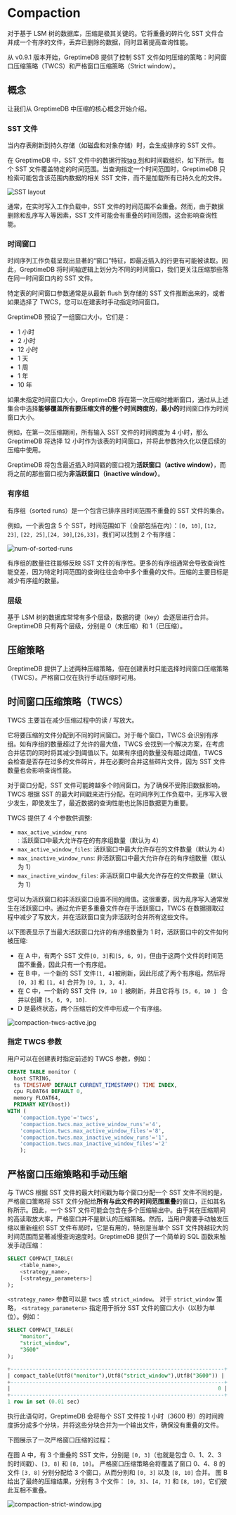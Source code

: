 # Compaction

对于基于 LSM 树的数据库，压缩是极其关键的。它将重叠的碎片化 SST 文件合并成一个有序的文件，丢弃已删除的数据，同时显著提高查询性能。

从 v0.9.1 版本开始，GreptimeDB 提供了控制 SST 文件如何压缩的策略：时间窗口压缩策略（TWCS）和严格窗口压缩策略（Strict window）。

## 概念

让我们从 GreptimeDB 中压缩的核心概念开始介绍。

### SST 文件

当内存表刷新到持久存储（如磁盘和对象存储）时，会生成排序的 SST 文件。

在 GreptimeDB 中，SST 文件中的数据行按[tag 列](/user-guide/concepts/data-model.md)和时间戳组织，如下所示。每个 SST 文件覆盖特定的时间范围。当查询指定一个时间范围时，GreptimeDB 只检索可能包含该范围内数据的相关 SST 文件，而不是加载所有已持久化的文件。

![SST layout](/compaction-sst-file-layout.jpg)

通常，在实时写入工作负载中，SST 文件的时间范围不会重叠。然而，由于数据删除和乱序写入等因素，SST 文件可能会有重叠的时间范围，这会影响查询性能。

### 时间窗口

时间序列工作负载呈现出显著的“窗口”特征，即最近插入的行更有可能被读取。因此，GreptimeDB 将时间轴逻辑上划分为不同的时间窗口，我们更关注压缩那些落在同一时间窗口内的 SST 文件。

特定表的时间窗口参数通常是从最新 flush 到存储的 SST 文件推断出来的，或者如果选择了 TWCS，您可以在建表时手动指定时间窗口。

GreptimeDB 预设了一组窗口大小，它们是：
- 1 小时
- 2 小时
- 12 小时
- 1 天
- 1 周
- 1 年
- 10 年

如果未指定时间窗口大小，GreptimeDB 将在第一次压缩时推断窗口，通过从上述集合中选择**能够覆盖所有要压缩文件的整个时间跨度的**，**最小的**时间窗口作为时间窗口大小。

例如，在第一次压缩期间，所有输入 SST 文件的时间跨度为 4 小时，那么 GreptimeDB 将选择 12 小时作为该表的时间窗口，并将此参数持久化以便后续的压缩中使用。

GreptimeDB 将包含最近插入时间戳的窗口视为**活跃窗口（active window）**，而将之前的那些窗口视为**非活跃窗口（inactive window）**。

### 有序组
有序组（sorted runs）是一个包含已排序且时间范围不重叠的 SST 文件的集合。

例如，一个表包含 5 个 SST，时间范围如下（全部包括在内）：`[0, 10]`, `[12, 23]`, `[22, 25]`,`[24, 30]`,`[26,33]`，我们可以找到 2 个有序组：

![num-of-sorted-runs](/compaction-num-sorted-runs.jpg)


有序组的数量往往能够反映 SST 文件的有序性。更多的有序组通常会导致查询性能变差，因为特定时间范围的查询往往会命中多个重叠的文件。压缩的主要目标是减少有序组的数量。

### 层级

基于 LSM 树的数据库常常有多个层级，数据的键（key）会逐层进行合并。GreptimeDB 只有两个层级，分别是 0（未压缩）和 1（已压缩）。

## 压缩策略

GreptimeDB 提供了上述两种压缩策略，但在创建表时只能选择时间窗口压缩策略（TWCS）。严格窗口仅在执行手动压缩时可用。

## 时间窗口压缩策略（TWCS）

TWCS 主要旨在减少压缩过程中的读 / 写放大。

它将要压缩的文件分配到不同的时间窗口。对于每个窗口，TWCS 会识别有序组。如有序组的数量超过了允许的最大值，TWCS 会找到一个解决方案，在考虑合并惩罚的同时将其减少到阈值以下。如果有序组的数量没有超过阈值，TWCS 会检查是否存在过多的文件碎片，并在必要时合并这些碎片文件，因为 SST 文件数量也会影响查询性能。

对于窗口分配，SST 文件可能跨越多个时间窗口。为了确保不受陈旧数据影响，TWCS 根据 SST 的最大时间戳来进行分配。在时间序列工作负载中，无序写入很少发生，即使发生了，最近数据的查询性能也比陈旧数据更为重要。

TWCS 提供了 4 个参数供调整:
- `max_active_window_runs`: 活跃窗口中最大允许存在的有序组数量（默认为 4）
- `max_active_window_files`: 活跃窗口中最大允许存在的文件数量（默认为 4）
- `max_inactive_window_runs`: 非活跃窗口中最大允许存在的有序组数量（默认为 1）
- `max_inactive_window_files`: 非活跃窗口中最大允许存在的文件数量（默认为 1）

您可以为活跃窗口和非活跃窗口设置不同的阈值。这很重要，因为乱序写入通常发生在活跃窗口中。通过允许更多重叠文件存在于活跃窗口，TWCS 在数据摄取过程中减少了写放大，并在活跃窗口变为非活跃时合并所有这些文件。

以下图表显示了当最大活跃窗口允许的有序组数量为 1 时，活跃窗口中的文件如何被压缩:
- 在 A 中，有两个 SST 文件`[0, 3]`和`[5, 6, 9]`，但由于这两个文件的时间范围不重叠，因此只有一个有序组。
- 在 B 中，一个新的 SST 文件`[1, 4]`被刷新，因此形成了两个有序组。然后将 `[0, 3]` 和 `[1, 4]` 合并为 `[0, 1, 3, 4]`.
- 在 C 中，一个新的 SST 文件 ` [9, 10 ] ` 被刷新，并且它将与 `[5, 6, 10 ] ` 合并以创建 `[5, 6, 9, 10]`.
- D 是最终状态，两个压缩后的文件中形成一个有序组。

![compaction-twcs-active.jpg](/compaction-twcs-active.jpg)

### 指定 TWCS 参数
用户可以在创建表时指定前述的 TWCS 参数，例如：

```sql
CREATE TABLE monitor (
  host STRING,
  ts TIMESTAMP DEFAULT CURRENT_TIMESTAMP() TIME INDEX,
  cpu FLOAT64 DEFAULT 0,
  memory FLOAT64,
  PRIMARY KEY(host))
WITH (
    'compaction.type'='twcs', 
    'compaction.twcs.max_active_window_runs'='4', 
    'compaction.twcs.max_active_window_files'='8', 
    'compaction.twcs.max_inactive_window_runs'='1',
    'compaction.twcs.max_inactive_window_files'='2'
    );
```

## 严格窗口压缩策略和手动压缩

与 TWCS 根据 SST 文件的最大时间戳为每个窗口分配一个 SST 文件不同的是，严格窗口策略将 SST 文件分配给**所有与此文件的时间范围重叠**的窗口，正如其名称所示。因此，一个 SST 文件可能会包含在多个压缩输出中。由于其在压缩期间的高读取放大率，严格窗口并不是默认的压缩策略。然而，当用户需要手动触发压缩以重新组织 SST 文件布局时，它是有用的，特别是当单个 SST 文件跨越较大的时间范围而显著减慢查询速度时。GreptimeDB 提供了一个简单的 SQL 函数来触发手动压缩：

```sql
SELECT COMPACT_TABLE(
    <table_name>, 
    <strategy_name>, 
    [<strategy_parameters>]
);
```

`<strategy_name>` 参数可以是 `twcs` 或 `strict_window`。
对于 `strict_window` 策略， `<strategy_parameters>` 指定用于拆分 SST 文件的窗口大小（以秒为单位）。例如：

```sql
SELECT COMPACT_TABLE(
    "monitor", 
    "strict_window", 
    "3600"
);

+--------------------------------------------------------------------+
| compact_table(Utf8("monitor"),Utf8("strict_window"),Utf8("3600")) |
+--------------------------------------------------------------------+
|                                                                  0 |
+--------------------------------------------------------------------+
1 row in set (0.01 sec)
```

执行此语句时，GreptimeDB 会将每个 SST 文件按 1 小时（3600 秒）的时间跨度拆分成多个分块，并将这些分块合并为一个输出文件，确保没有重叠的文件。

下图展示了一次严格窗口压缩的过程：

在图 A 中，有 3 个重叠的 SST 文件，分别是 `[0, 3]`（也就是包含 0、1、2、3 的时间戳）、`[3, 8]` 和 `[8, 10]`。
严格窗口压缩策略会将覆盖了窗口 0、4、8 的文件 `[3, 8]` 分别分配给 3 个窗口，从而分别和 `[0, 3]` 以及 `[8, 10]` 合并。
图 B 给出了最终的压缩结果，分别有 3 个文件： `[0, 3]`、`[4, 7]` 和 `[8, 10]`，它们彼此互相不重叠。

![compaction-strict-window.jpg](/compaction-strict-window.jpg)